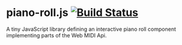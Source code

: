 # piano-roll.js [![Build Status](https://secure.travis-ci.org/mdomi/piano-roll.png)](http://travis-ci.org/mdomi/piano-roll)

A tiny JavaScript library defining an interactive piano roll component implementing parts of the Web MIDI Api. 